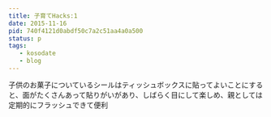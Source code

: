 ```yaml
---
title: 子育てHacks:1
date: 2015-11-16
pid: 740f4121d0abdf50c7a2c51aa4a0a500
status: p
tags:
   - kosodate
   - blog
---
```


子供のお菓子についているシールはティッシュボックスに貼ってよいことにすると、面がたくさんあって貼りがいがあり、しばらく目にして楽しめ、親としては定期的にフラッシュできて便利